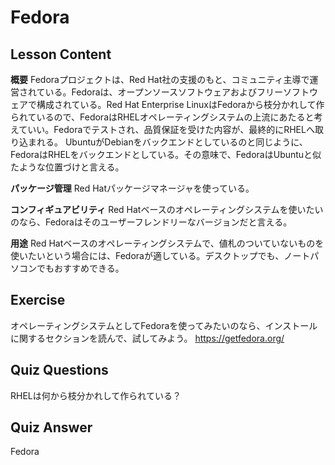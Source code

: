 # Fedora

## Lesson Content

<b>概要</b>
Fedoraプロジェクトは、Red Hat社の支援のもと、コミュニティ主導で運営されている。Fedoraは、オープンソースソフトウェアおよびフリーソフトウェアで構成されている。Red Hat Enterprise LinuxはFedoraから枝分かれして作られているので、FedoraはRHELオペレーティングシステムの上流にあたると考えていい。Fedoraでテストされ、品質保証を受けた内容が、最終的にRHELへ取り込まれる。
UbuntuがDebianをバックエンドとしているのと同じように、FedoraはRHELをバックエンドとしている。その意味で、FedoraはUbuntuと似たような位置づけと言える。

<b>パッケージ管理</b>
Red Hatパッケージマネージャを使っている。

<b>コンフィギュアビリティ</b>
Red Hatベースのオペレーティングシステムを使いたいのなら、Fedoraはそのユーザーフレンドリーなバージョンだと言える。

<b>用途</b>
Red Hatベースのオペレーティングシステムで、値札のついていないものを使いたいという場合には、Fedoraが適している。デスクトップでも、ノートパソコンでもおすすめできる。

## Exercise

オペレーティングシステムとしてFedoraを使ってみたいのなら、インストールに関するセクションを読んで、試してみよう。 <a href='https://getfedora.org/'>https://getfedora.org/</a>

## Quiz Questions

RHELは何から枝分かれして作られている？

## Quiz Answer

Fedora
